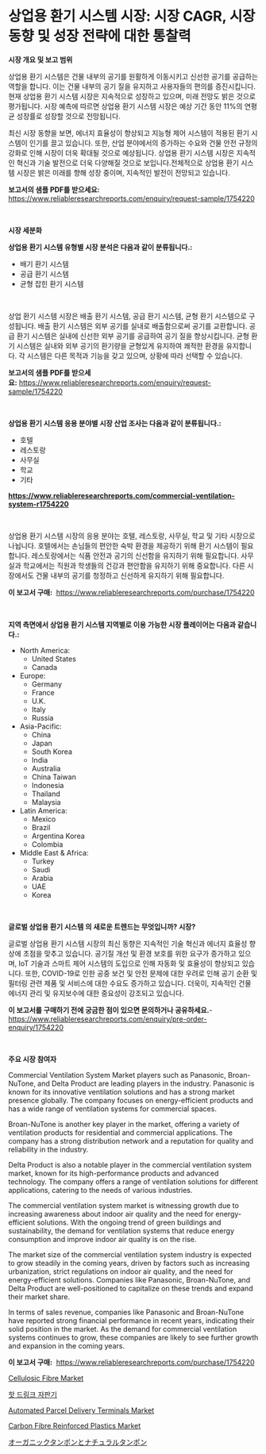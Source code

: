 <p><h1>상업용 환기 시스템 시장: 시장 CAGR, 시장 동향 및 성장 전략에 대한 통찰력</h1></p><p><strong>시장 개요 및 보고 범위</strong></p>
<p><p>상업용 환기 시스템은 건물 내부의 공기를 원활하게 이동시키고 신선한 공기를 공급하는 역할을 합니다. 이는 건물 내부의 공기 질을 유지하고 사용자들의 편의를 증진시킵니다. 현재 상업용 환기 시스템 시장은 지속적으로 성장하고 있으며, 미래 전망도 밝은 것으로 평가됩니다. 시장 예측에 따르면 상업용 환기 시스템 시장은 예상 기간 동안 11%의 연평균 성장률로 성장할 것으로 전망됩니다. </p><p>최신 시장 동향을 보면, 에너지 효율성이 향상되고 지능형 제어 시스템이 적용된 환기 시스템이 인기를 끌고 있습니다. 또한, 산업 분야에서의 증가하는 수요와 건물 안전 규정의 강화로 인해 시장이 더욱 확대될 것으로 예상됩니다. 상업용 환기 시스템 시장은 지속적인 혁신과 기술 발전으로 더욱 다양해질 것으로 보입니다.전체적으로 상업용 환기 시스템 시장은 밝은 미래를 향해 성장 중이며, 지속적인 발전이 전망되고 있습니다.</p></p>
<p><strong>보고서의 샘플 PDF를 받으세요:</strong> <a href="https://www.reliableresearchreports.com/enquiry/request-sample/1754220">https://www.reliableresearchreports.com/enquiry/request-sample/1754220</a></p>
<p>&nbsp;</p>
<p><strong>시장 세분화</strong></p>
<p><strong>상업용 환기 시스템 유형별 시장 분석은 다음과 같이 분류됩니다.:</strong></p>
<p><ul><li>배기 환기 시스템</li><li>공급 환기 시스템</li><li>균형 잡힌 환기 시스템</li></ul></p>
<p>&nbsp;</p>
<p><p>상업 환기 시스템 시장은 배출 환기 시스템, 공급 환기 시스템, 균형 환기 시스템으로 구성됩니다. 배출 환기 시스템은 외부 공기를 실내로 배출함으로써 공기를 교환합니다. 공급 환기 시스템은 실내에 신선한 외부 공기를 공급하여 공기 질을 향상시킵니다. 균형 환기 시스템은 실내와 외부 공기의 환기량을 균형있게 유지하여 쾌적한 환경을 유지합니다. 각 시스템은 다른 목적과 기능을 갖고 있으며, 상황에 따라 선택할 수 있습니다.</p></p>
<p><strong>보고서의 샘플 PDF를 받으세요:</strong>&nbsp;<a href="https://www.reliableresearchreports.com/enquiry/request-sample/1754220">https://www.reliableresearchreports.com/enquiry/request-sample/1754220</a></p>
<p>&nbsp;</p>
<p><strong> 상업용 환기 시스템 응용 분야별 시장 산업 조사는 다음과 같이 분류됩니다.:</strong></p>
<p><ul><li>호텔</li><li>레스토랑</li><li>사무실</li><li>학교</li><li>기타</li></ul></p>
<p><strong><a href="https://www.reliableresearchreports.com/commercial-ventilation-system-r1754220">https://www.reliableresearchreports.com/commercial-ventilation-system-r1754220</a></strong></p>
<p>&nbsp;</p>
<p><p>상업용 환기 시스템 시장의 응용 분야는 호텔, 레스토랑, 사무실, 학교 및 기타 시장으로 나뉩니다. 호텔에서는 손님들의 편안한 숙박 환경을 제공하기 위해 환기 시스템이 필요합니다. 레스토랑에서는 식품 안전과 공기의 신선함을 유지하기 위해 필요합니다. 사무실과 학교에서는 직원과 학생들의 건강과 편안함을 유지하기 위해 중요합니다. 다른 시장에서도 건물 내부의 공기를 청정하고 신선하게 유지하기 위해 필요합니다.</p></p>
<p><strong>이 보고서 구매:</strong>&nbsp; <a href="https://www.reliableresearchreports.com/purchase/1754220">https://www.reliableresearchreports.com/purchase/1754220</a></p>
<p>&nbsp;</p>
<p><strong>지역 측면에서 상업용 환기 시스템 지역별로 이용 가능한 시장 플레이어는 다음과 같습니다.:</strong></p>
<p><ul>
    <li>
        North America:
        <ul>
            <li>United States</li>
            <li>Canada</li>
        </ul>
    </li>
    <li>
        Europe:
        <ul>
            <li>Germany</li>
            <li>France</li>
            <li>U.K.</li>
            <li>Italy</li>
            <li>Russia</li>
        </ul>
    </li>
    <li>
        Asia-Pacific:
        <ul>
            <li>China</li>
            <li>Japan</li>
            <li>South Korea</li>
            <li>India</li>
            <li>Australia</li>
            <li>China Taiwan</li>
            <li>Indonesia</li>
            <li>Thailand</li>
            <li>Malaysia</li>
        </ul>
    </li>
    <li>
        Latin America:
        <ul>
            <li>Mexico</li>
            <li>Brazil</li>
            <li>Argentina Korea</li>
            <li>Colombia</li>
        </ul>
    </li>
    <li>
        Middle East & Africa:
        <ul>
            <li>Turkey</li>
            <li>Saudi</li>
            <li>Arabia</li>
            <li>UAE</li>
            <li>Korea</li>
        </ul>
    </li>
    </ul></p>
<p>&nbsp;</p>
<p><strong>글로벌 상업용 환기 시스템 의 새로운 트렌드는 무엇입니까? 시장?</strong></p>
<p><p>글로벌 상업용 환기 시스템 시장의 최신 동향은 지속적인 기술 혁신과 에너지 효율성 향상에 초점을 맞추고 있습니다. 공기질 개선 및 환경 보호를 위한 요구가 증가하고 있으며, IoT 기술과 스마트 제어 시스템의 도입으로 인해 자동화 및 효율성이 향상되고 있습니다. 또한, COVID-19로 인한 공중 보건 및 안전 문제에 대한 우려로 인해 공기 순환 및 필터링 관련 제품 및 서비스에 대한 수요도 증가하고 있습니다. 더욱이, 지속적인 건물 에너지 관리 및 유지보수에 대한 중요성이 강조되고 있습니다.</p></p>
<p><strong>이 보고서를 구매하기 전에 궁금한 점이 있으면 문의하거나 공유하세요.</strong>- <a href="https://www.reliableresearchreports.com/enquiry/pre-order-enquiry/1754220">https://www.reliableresearchreports.com/enquiry/pre-order-enquiry/1754220</a></p>
<p>&nbsp;</p>
<p><strong>주요 시장 참여자</strong></p>
<p><p>Commercial Ventilation System Market players such as Panasonic, Broan-NuTone, and Delta Product are leading players in the industry. Panasonic is known for its innovative ventilation solutions and has a strong market presence globally. The company focuses on energy-efficient products and has a wide range of ventilation systems for commercial spaces.</p><p>Broan-NuTone is another key player in the market, offering a variety of ventilation products for residential and commercial applications. The company has a strong distribution network and a reputation for quality and reliability in the industry.</p><p>Delta Product is also a notable player in the commercial ventilation system market, known for its high-performance products and advanced technology. The company offers a range of ventilation solutions for different applications, catering to the needs of various industries.</p><p>The commercial ventilation system market is witnessing growth due to increasing awareness about indoor air quality and the need for energy-efficient solutions. With the ongoing trend of green buildings and sustainability, the demand for ventilation systems that reduce energy consumption and improve indoor air quality is on the rise.</p><p>The market size of the commercial ventilation system industry is expected to grow steadily in the coming years, driven by factors such as increasing urbanization, strict regulations on indoor air quality, and the need for energy-efficient solutions. Companies like Panasonic, Broan-NuTone, and Delta Product are well-positioned to capitalize on these trends and expand their market share.</p><p>In terms of sales revenue, companies like Panasonic and Broan-NuTone have reported strong financial performance in recent years, indicating their solid position in the market. As the demand for commercial ventilation systems continues to grow, these companies are likely to see further growth and expansion in the coming years.</p></p>
<p><strong>이 보고서 구매:</strong>&nbsp;&nbsp;<a href="https://www.reliableresearchreports.com/purchase/1754220">https://www.reliableresearchreports.com/purchase/1754220</a></p>
<p><p><a href="https://issuu.com/reportprime-2/docs/cellulosic-fibre-market-size-2030.pptx">Cellulosic Fibre Market</a></p><p><a href="https://github.com/nuekbpymrrz5/Market-Research-Report-List-1/blob/main/609373525291.md">핫 드링크 자판기</a></p><p><a href="https://view.publitas.com/reportprime-1/analyzing-automated-parcel-delivery-terminals-market-global-industry-perspective-and-forecast-2024-to-2031/">Automated Parcel Delivery Terminals Market</a></p><p><a href="https://issuu.com/reportprime-2/docs/carbon-fibre-reinforced-plastics-market-size-2030.">Carbon Fibre Reinforced Plastics Market</a></p><p><a href="https://github.com/hilmi-2a/Market-Research-Report-List-1/blob/main/994908127716.md">オーガニックタンポンとナチュラルタンポン</a></p></p>